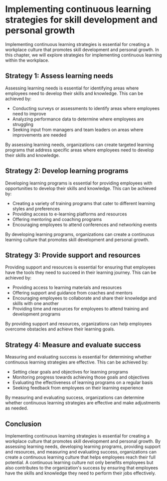 # Implementing continuous learning strategies for skill development and personal growth

Implementing continuous learning strategies is essential for creating a workplace culture that promotes skill development and personal growth. In this chapter, we will explore strategies for implementing continuous learning within the workplace.

Strategy 1: Assess learning needs
---------------------------------

Assessing learning needs is essential for identifying areas where employees need to develop their skills and knowledge. This can be achieved by:

* Conducting surveys or assessments to identify areas where employees need to improve
* Analyzing performance data to determine where employees are struggling
* Seeking input from managers and team leaders on areas where improvements are needed

By assessing learning needs, organizations can create targeted learning programs that address specific areas where employees need to develop their skills and knowledge.

Strategy 2: Develop learning programs
-------------------------------------

Developing learning programs is essential for providing employees with opportunities to develop their skills and knowledge. This can be achieved by:

* Creating a variety of training programs that cater to different learning styles and preferences
* Providing access to e-learning platforms and resources
* Offering mentoring and coaching programs
* Encouraging employees to attend conferences and networking events

By developing learning programs, organizations can create a continuous learning culture that promotes skill development and personal growth.

Strategy 3: Provide support and resources
-----------------------------------------

Providing support and resources is essential for ensuring that employees have the tools they need to succeed in their learning journey. This can be achieved by:

* Providing access to learning materials and resources
* Offering support and guidance from coaches and mentors
* Encouraging employees to collaborate and share their knowledge and skills with one another
* Providing time and resources for employees to attend training and development programs

By providing support and resources, organizations can help employees overcome obstacles and achieve their learning goals.

Strategy 4: Measure and evaluate success
----------------------------------------

Measuring and evaluating success is essential for determining whether continuous learning strategies are effective. This can be achieved by:

* Setting clear goals and objectives for learning programs
* Monitoring progress towards achieving those goals and objectives
* Evaluating the effectiveness of learning programs on a regular basis
* Seeking feedback from employees on their learning experience

By measuring and evaluating success, organizations can determine whether continuous learning strategies are effective and make adjustments as needed.

Conclusion
----------

Implementing continuous learning strategies is essential for creating a workplace culture that promotes skill development and personal growth. By assessing learning needs, developing learning programs, providing support and resources, and measuring and evaluating success, organizations can create a continuous learning culture that helps employees reach their full potential. A continuous learning culture not only benefits employees but also contributes to the organization's success by ensuring that employees have the skills and knowledge they need to perform their jobs effectively.
